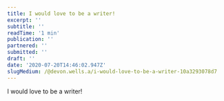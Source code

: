 ```yaml
---
title: I would love to be a writer!
excerpt: ''
subtitle: ''
readTime: '1 min'
publication: ''
partnered: ''
submitted: ''
draft: ''
date: '2020-07-20T14:46:02.947Z'
slugMedium: /@devon.wells.a/i-would-love-to-be-a-writer-10a3293078d7
---
```


I would love to be a writer!